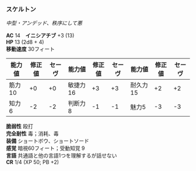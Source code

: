 ### スケルトン
*中型・アンデッド、秩序にして悪*

**AC** 14　**イニシアチブ** +3 (13)  
**HP** 13 (2d8 + 4)  
**移動速度** 30フィート

| 能力値 | 修正値 | セーヴ | 能力値 | 修正値 | セーヴ | 能力値 | 修正値 | セーヴ |
|--------|--------|--------|--------|--------|--------|--------|--------|--------|
| 筋力10 | +0 | +0 | 敏捷力16 | +3 | +3 | 耐久力15 | +2 | +2 |
| 知力6 | -2 | -2 | 判断力8 | -1 | -1 | 魅力5 | -3 | -3 |

**脆弱性** 殴打  
**完全耐性** 毒；消耗、毒  
**装備** ショートボウ、ショートソード  
**感覚** 暗視60フィート；受動知覚 9  
**言語** 共通語と他の言語1つを理解するが話せない  
**CR** 1/4 (XP 50; PB +2)